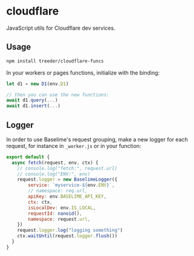 # cloudflare

JavaScript utils for Cloudflare dev services. 

## Usage

```sh
npm install treeder/cloudflare-funcs
```

In your workers or pages functions, initialize with the binding:

```js
let d1 = new D1(env.D1)

// then you can use the new functions:
await d1.query(...)
await d1.insert(...)
```

## Logger

In order to use Baselime's request grouping, make a new logger for each request, for instance in `_worker.js` or in your function:

```js
export default {
  async fetch(request, env, ctx) {
    // console.log("fetch:", request.url)
    // console.log("ENV:", env)
    request.logger = new BaselimeLogger({
        service: `myservice-${env.ENV}`,
        // namespace: req.url,
        apiKey: env.BASELIME_API_KEY,
        ctx: ctx,
        isLocalDev: env.IS_LOCAL,
        requestId: nanoid(),
        namespace: request.url,
    })
    request.logger.log("logging something")
    ctx.waitUntil(request.logger.flush())
  }
}
```
